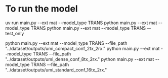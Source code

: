 # To run the model
uv run main.py --ext mat --model_type TRANS
python main.py --ext mat --model_type TRANS
python main.py --ext mat --model_type TRANS --test_only 



python main.py --ext mat --model_type TRANS --file_path "../dataset/outputs/umi_compact_conf_2tx_2rx."
python main.py --ext mat --model_type TRANS --file_path "../dataset/outputs/umi_dense_conf_8tx_2rx."
python main.py --ext mat --model_type TRANS --file_path "../dataset/outputs/umi_standard_conf_16tx_2rx."